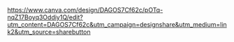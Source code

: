 https://www.canva.com/design/DAGOS7Cf62c/pOTq-nqZ17Boyq3Oddiy1Q/edit?utm_content=DAGOS7Cf62c&utm_campaign=designshare&utm_medium=link2&utm_source=sharebutton
